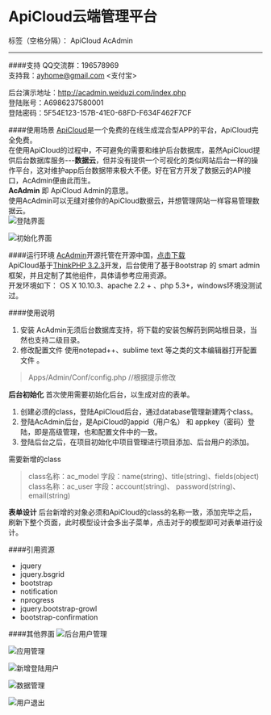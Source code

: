 # ApiCloud云端管理平台

标签（空格分隔）： ApiCloud AcAdmin

---
####支持
QQ交流群：196578969    
支持我：ayhome@gmail.com <支付宝>    

后台演示地址：http://acadmin.weiduzi.com/index.php     
登陆账号：A6986237580001    
登陆密码：5F54E123-157B-41E0-68FD-F634F462F7CF    

####使用场景
[ApiCloud][1]是一个免费的在线生成混合型APP的平台，ApiCloud完全免费。    
在使用ApiCloud的过程中，不可避免的需要和维护后台数据库，虽然ApiCloud提供后台数据库服务---**数据云**，但并没有提供一个可视化的类似网站后台一样的操作平台，这对维护app后台数据带来极大不便。好在官方开发了数据云的API接口，AcAdmin便由此而生。    
**AcAdmin** 即 ApiCloud Admin的意思。    
使用AcAdmin可以无缝对接你的ApiCloud数据云，并想管理网站一样容易管理数据云。    
![登陆界面][2]

![初始化界面][3]


####运行环境
[AcAdmin][4]开源托管在开源中国，[点击下载][5]    
ApiCloud基于[ThinkPHP 3.2.3][6]开发，后台使用了基于Bootstrap 的 smart admin框架，并且定制了其他组件，具体请参考应用资源。    
开发环境如下：
OS X 10.10.3、apache 2.2 + 、php 5.3+，windows环境没测试过。


####使用说明

 1. 安装
AcAdmin无须后台数据库支持，将下载的安装包解药到网站根目录，当然也支持二级目录。
 2. 修改配置文件
 使用notepad++、sublime text 等之类的文本编辑器打开配置文件 。

> Apps/Admin/Conf/config.php  //根据提示修改

**后台初始化**
 首次使用需要初始化后台，以生成对应的表单。

 1. 创建必须的class，登陆ApiCloud后台，通过database管理新建两个class。
 2. 登陆AcAdmin后台，是ApiCloud的appid（用户名） 和 appkey（密码）登陆，即是高级管理，也和配置文件中的一致。
 3. 登陆后台之后，在项目初始化中项目管理进行项目添加、后台用户的添加。

需要新增的class
> class名称：ac_model
字段：name(string)、title(string)、fields(object)
class名称：ac_user
字段：account(string)、 password(string)、 email(string)

**表单设计**
后台新增的对象必须和ApiCloud的class的名称一致，添加完毕之后，刷新下整个页面，此时模型设计会多出子菜单，点击对于的模型即可对表单进行设计。    

 
####引用资源
 - jquery
 - jquery.bsgrid
 - bootstrap
 - notification
 - nprogress
 - jquery.bootstrap-growl
 - bootstrap-confirmation

####其他界面
![后台用户管理][7]

![应用管理][8]

![新增登陆用户][9]

![数据管理][10]

![用户退出][11]


  [1]: http://www.apicloud.com/
  [2]: http://static.oschina.net/uploads/space/2015/0609/134136_eIkt_1423274.png
  [3]: http://static.oschina.net/uploads/space/2015/0609/134137_5mdG_1423274.png
  [4]: https://git.oschina.net/anyhome/AcAdmin
  [5]: https://git.oschina.net/anyhome/AcAdmin
  [6]: http://www.thinkphp.cn/
  [7]: http://static.oschina.net/uploads/space/2015/0609/134137_bOwD_1423274.png
  [8]: http://static.oschina.net/uploads/space/2015/0609/134138_en88_1423274.png
  [9]: http://static.oschina.net/uploads/space/2015/0609/134138_6dl7_1423274.png
  [10]: http://static.oschina.net/uploads/space/2015/0609/134139_qRir_1423274.png
  [11]: http://static.oschina.net/uploads/space/2015/0609/134140_Znj4_1423274.png